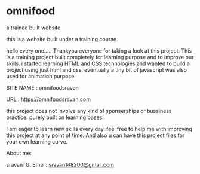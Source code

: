 # omnifood
a trainee built website.

this is a website built under a training course.

hello every one..... Thankyou everyone for taking a look at this project. This is a training project built completely for learning purpose and to improve our skills. i started learning HTML and CSS technologies and wanted to build a project using just html and css. eventually a tiny bit of javascript was also used for animation purpose.

SITE NAME : omnifoodsravan

URL : https://omnifoodsravan.com

this project does not involve any kind of sponserships or bussiness practice. purely built on learning bases.

I am eager to learn new skills every day. feel free to help me with improving this project at any point of time. And also u can have this project files for your own learning curve.

About me:

sravanTG. Email: sravan148200@gmail.com
